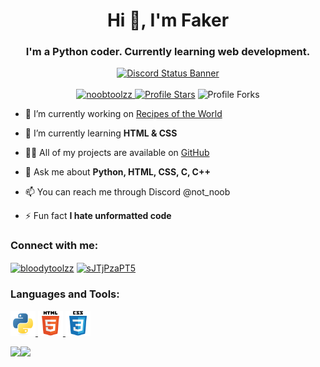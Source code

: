 <h1 align="center">Hi 👋, I'm Faker</h1>
<h3 align="center">I'm a Python coder. Currently learning web development.</h3>

<p align="center"> 
<a href="https://discord.com/users/1112286581877899326">
  <img src=https://discord.c99.nl/widget/theme-2/1112286581877899326.png alt="Discord Status Banner"><br><br>
<img src="https://komarev.com/ghpvc/?username=noobtoolzz&label=Profile%20views&color=5c12df&style=flat" alt="noobtoolzz" />
<img src="https://img.shields.io/badge/dynamic/json?&label=Total%20Stars&color=5c12df&style=flat&style=for-the-badge&query=%24.stars&url=https://api.github-star-counter.workers.dev/user/noobtoolzz" alt="Profile Stars"></a>
<img src="https://img.shields.io/badge/dynamic/json?&label=Total%20Forks&color=5c12df&style=flat&style=for-the-badge&query=%24.forks&url=https://api.github-star-counter.workers.dev/user/noobtoolzz" alt="Profile Forks"></a>

- 🔭 I’m currently working on [Recipes of the World](https://github.com/FakerToolz/Recipes-of-the-World)

- 🌱 I’m currently learning **HTML & CSS**

- 👨‍💻 All of my projects are available on [GitHub](https://github.com/FakerToolzz?tab=repositories)

- 💬 Ask me about **Python, HTML, CSS, C, C++**

- 📫 You can reach me through Discord @not_noob

- ⚡ Fun fact **I hate unformatted code**

<h3 align="left">Connect with me:</h3>
<p align="left">
<a href="https://www.youtube.com/c/bloodytoolzz" target="blank"><img align="center" src="https://raw.githubusercontent.com/rahuldkjain/github-profile-readme-generator/master/src/images/icons/Social/youtube.svg" alt="bloodytoolzz" height="30" width="40" /></a>
<a href="(https://discord.gg/5G5MaxpX)](https://discord.gg/5G5MaxpX)" target="blank"><img align="center" src="https://raw.githubusercontent.com/rahuldkjain/github-profile-readme-generator/master/src/images/icons/Social/discord.svg" alt="sJTjPzaPT5" height="30" width="40" /></a>
</p>

<h3 align="left">Languages and Tools:</h3>
<p align="left">
  <a href="https://www.python.org" target="_blank" rel="noreferrer">
    <img src="https://raw.githubusercontent.com/devicons/devicon/master/icons/python/python-original.svg" alt="python" width="40" height="40"/>
  </a>
  <a href="https://www.w3.org/html/" target="_blank" rel="noreferrer">
    <img src="https://raw.githubusercontent.com/devicons/devicon/master/icons/html5/html5-original-wordmark.svg" alt="html5" width="40" height="40"/>
  </a>
  <a href="https://www.w3schools.com/css/" target="_blank" rel="noreferrer">
    <img src="https://raw.githubusercontent.com/devicons/devicon/master/icons/css3/css3-original-wordmark.svg" alt="css3" width="40" height="40"/>
  </a>
</p>


<div>
<a href="https://github-readme-stats.vercel.app/api?username=NoobToolzz&theme=tokyonight">
  <img  align="left" src="https://github-readme-stats.vercel.app/api?username=NoobToolzz&count_private=true&show_icons=true&theme=tokyonight" />
</a>
<a href="https://github-readme-stats.vercel.app/api/top-langs/?username=NoobToolzz&hide=php&theme=tokyonight">
  <img align="left" src="https://github-readme-stats.vercel.app/api/top-langs/?username=NoobToolzz&hide=php&theme=tokyonight" />
</a>
</div>
